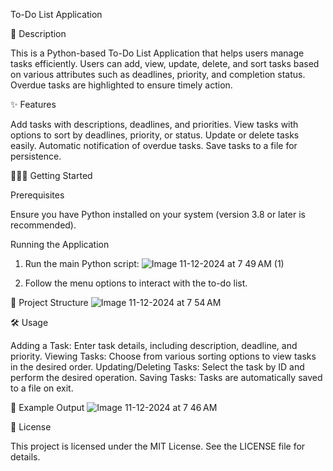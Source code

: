 To-Do List Application

📜 Description

This is a Python-based To-Do List Application that helps users manage tasks efficiently. Users can add, view, update, delete, and sort tasks based on various attributes such as deadlines, priority, and completion status. Overdue tasks are highlighted to ensure timely action.

✨ Features

Add tasks with descriptions, deadlines, and priorities.
View tasks with options to sort by deadlines, priority, or status.
Update or delete tasks easily.
Automatic notification of overdue tasks.
Save tasks to a file for persistence.

🚀🚀🚀 Getting Started

Prerequisites

Ensure you have Python installed on your system (version 3.8 or later is recommended).

Running the Application

1. Run the main Python script:
![Image 11-12-2024 at 7 49 AM (1)](https://github.com/user-attachments/assets/5be57820-1586-43bd-b960-25807cd2be3f)

2. Follow the menu options to interact with the to-do list.

📂 Project Structure
![Image 11-12-2024 at 7 54 AM](https://github.com/user-attachments/assets/92140da0-cf1d-4308-ac98-29ab3f8325a0)


🛠️ Usage

Adding a Task: Enter task details, including description, deadline, and priority.
Viewing Tasks: Choose from various sorting options to view tasks in the desired order.
Updating/Deleting Tasks: Select the task by ID and perform the desired operation.
Saving Tasks: Tasks are automatically saved to a file on exit.

📝 Example Output
![Image 11-12-2024 at 7 46 AM](https://github.com/user-attachments/assets/0b32b1ac-29aa-4328-87a6-e668b783c586)

📖 License

This project is licensed under the MIT License. See the LICENSE file for details.

